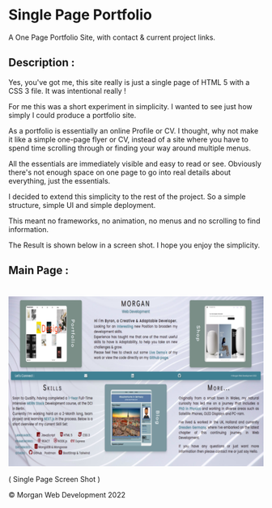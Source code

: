 # Single Page Portfolio

A One Page Portfolio Site, with contact & current project links.

## Description :

Yes, you've got me, this site really is just a single page of HTML 5 with a CSS 3 file. It was intentional really !

For me this was a short experiment in simplicity. I wanted to see just how simply I could produce a portfolio site.

As a portfolio is essentially an online Profile or CV.
I thought, why not make it like a simple one-page flyer or CV,
instead of a site where you have to spend time scrolling through or finding your way around multiple menus.

All the essentials are immediately visible and easy to read or see. Obviously there's not enough space on one page to go into real details about everything, just the essentials.

I decided to extend this simplicity to the rest of the project. So a simple structure, simple UI and simple deployment.

This meant no frameworks, no animation, no menus and no scrolling to find information.

The Result is shown below in a screen shot. I hope you enjoy the simplicity.

## Main Page :

#

![Screen Shot](images/Single_Page_Portfolio_ScreenShot.png)

( Single Page Screen Shot )

&copy; Morgan Web Development 2022

#
